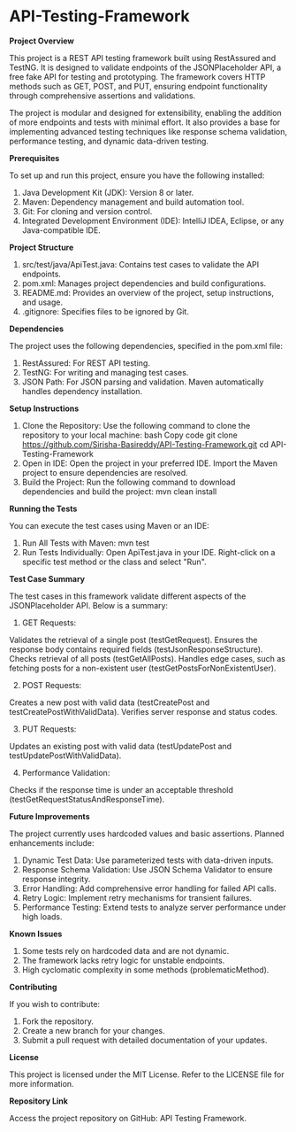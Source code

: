 # API-Testing-Framework

**Project Overview**

This project is a REST API testing framework built using RestAssured and TestNG. It is designed to validate endpoints of the JSONPlaceholder API, a free fake API for testing and prototyping. The framework covers HTTP methods such as GET, POST, and PUT, ensuring endpoint functionality through comprehensive assertions and validations.

The project is modular and designed for extensibility, enabling the addition of more endpoints and tests with minimal effort. It also provides a base for implementing advanced testing techniques like response schema validation, performance testing, and dynamic data-driven testing.

**Prerequisites**

To set up and run this project, ensure you have the following installed:

1. Java Development Kit (JDK): Version 8 or later.
2. Maven: Dependency management and build automation tool.
3. Git: For cloning and version control.
4. Integrated Development Environment (IDE): IntelliJ IDEA, Eclipse, or any Java-compatible IDE.
   
**Project Structure**

1. src/test/java/ApiTest.java: Contains test cases to validate the API endpoints.
2. pom.xml: Manages project dependencies and build configurations.
3. README.md: Provides an overview of the project, setup instructions, and usage.
4. .gitignore: Specifies files to be ignored by Git.
   
**Dependencies**

The project uses the following dependencies, specified in the pom.xml file:

1. RestAssured: For REST API testing.
2. TestNG: For writing and managing test cases.
3. JSON Path: For JSON parsing and validation.
Maven automatically handles dependency installation.

**Setup Instructions**

1. Clone the Repository: Use the following command to clone the repository to your local machine:
bash
Copy code
git clone https://github.com/Sirisha-Basireddy/API-Testing-Framework.git
cd API-Testing-Framework
2. Open in IDE:
Open the project in your preferred IDE.
Import the Maven project to ensure dependencies are resolved.
3. Build the Project: Run the following command to download dependencies and build the project:
mvn clean install

**Running the Tests**

You can execute the test cases using Maven or an IDE:

1. Run All Tests with Maven:
mvn test
2. Run Tests Individually:
Open ApiTest.java in your IDE.
Right-click on a specific test method or the class and select "Run".

**Test Case Summary**

The test cases in this framework validate different aspects of the JSONPlaceholder API. Below is a summary:

1. GET Requests:

Validates the retrieval of a single post (testGetRequest).
Ensures the response body contains required fields (testJsonResponseStructure).
Checks retrieval of all posts (testGetAllPosts).
Handles edge cases, such as fetching posts for a non-existent user (testGetPostsForNonExistentUser).

2. POST Requests:

Creates a new post with valid data (testCreatePost and testCreatePostWithValidData).
Verifies server response and status codes.

3. PUT Requests:

Updates an existing post with valid data (testUpdatePost and testUpdatePostWithValidData).

4. Performance Validation:

Checks if the response time is under an acceptable threshold (testGetRequestStatusAndResponseTime).

**Future Improvements**

The project currently uses hardcoded values and basic assertions. Planned enhancements include:

1. Dynamic Test Data: Use parameterized tests with data-driven inputs.
2. Response Schema Validation: Use JSON Schema Validator to ensure response integrity.
3. Error Handling: Add comprehensive error handling for failed API calls.
4. Retry Logic: Implement retry mechanisms for transient failures.
5. Performance Testing: Extend tests to analyze server performance under high loads.
   
**Known Issues**

1. Some tests rely on hardcoded data and are not dynamic.
2. The framework lacks retry logic for unstable endpoints.
3. High cyclomatic complexity in some methods (problematicMethod).
   
**Contributing**

If you wish to contribute:

1. Fork the repository.
2. Create a new branch for your changes.
3. Submit a pull request with detailed documentation of your updates.
   
**License**

This project is licensed under the MIT License. Refer to the LICENSE file for more information.

**Repository Link**

Access the project repository on GitHub: API Testing Framework.

